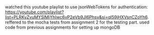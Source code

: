 watched this youtube playlist to use jsonWebTokens for authentication: https://youtube.com/playlist?list=PLRKyZvuMYSIMjYhIwc6vP2eVb9JI6Phsv&si=qI59jHXVsnCZoYh6.
reffered to the mocha tests from assignment 2 for the testing part.
used code from previous assignments for setting up mongoDB
